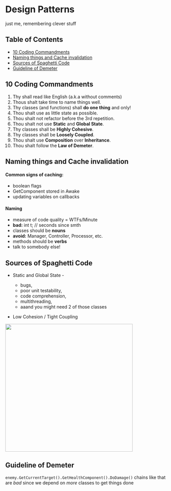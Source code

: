 # Design Patterns

just me, remembering clever stuff

## Table of Contents
* [10 Coding Commandments](#10-coding-commandments)
* [Naming things and Cache invalidation](#naming-things-and-cache-invalidation)
* [Sources of Spaghetti Code](#sources-of-spaghetti-code)
* [Guideline of Demeter](#guideline-of-demeter)
  
## 10 Coding Commandments
1. Thy shall read like English (a.k.a without comments)
2. Thous shalt take time to name things well.
3. Thy classes (and functions) shall **do one thing** and only!
4. Thou shalt use as little state as possible.
5. Thou shalt not refactor before the 3rd repetition.
6. Thou shalt not use **Static** and **Global State**.
7. Thy classes shall be **Highly Cohesive**.
8. Thy classes shall be **Loosely Coupled**.
9. Thou shalt use **Composition** over **Inheritance**.
10. Thou shalt follow the **Law of Demeter**.

## Naming things and Cache invalidation
#### Common signs of caching:
- boolean flags
- GetComponent stored in Awake
- updating variables on callbacks

#### Naming
- measure of code quality = WTFs/Minute
- **bad:** int t; // seconds since smth
- classes should be **nouns**
- **avoid:** Manager, Controller, Processor, etc.
- methods should be **verbs**
- talk to somebody else!

## Sources of Spaghetti Code
- Static and Global State -
  * bugs, 
  * poor unit testability, 
  * code comprehension, 
  * multithreading, 
  * aaand you might need 2 of those classes

- Low Cohesion / Tight Coupling
<img src="https://user-images.githubusercontent.com/59497202/189487761-fa079f06-f682-48e8-8bcb-2fc4e111a005.png" width="400px">

## Guideline of Demeter
`enemy.GetCurrentTarget().GetHealthComponent().DoDamage()`
chains like that are *bad* since we depend on *more* classes to get things done
